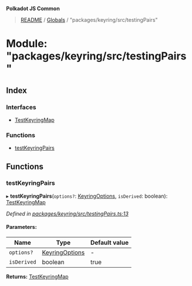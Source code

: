 **Polkadot JS Common**

> [README](../README.md) / [Globals](../globals.md) / "packages/keyring/src/testingPairs"

# Module: "packages/keyring/src/testingPairs"

## Index

### Interfaces

* [TestKeyringMap](../interfaces/_packages_keyring_src_testingpairs_.testkeyringmap.md)

### Functions

* [testKeyringPairs](_packages_keyring_src_testingpairs_.md#testkeyringpairs)

## Functions

### testKeyringPairs

▸ **testKeyringPairs**(`options?`: [KeyringOptions](../interfaces/_packages_keyring_src_types_.keyringoptions.md), `isDerived`: boolean): [TestKeyringMap](../interfaces/_packages_keyring_src_testingpairs_.testkeyringmap.md)

*Defined in [packages/keyring/src/testingPairs.ts:13](https://github.com/polkadot-js/common/blob/c366e637/packages/keyring/src/testingPairs.ts#L13)*

#### Parameters:

Name | Type | Default value |
------ | ------ | ------ |
`options?` | [KeyringOptions](../interfaces/_packages_keyring_src_types_.keyringoptions.md) | - |
`isDerived` | boolean | true |

**Returns:** [TestKeyringMap](../interfaces/_packages_keyring_src_testingpairs_.testkeyringmap.md)
